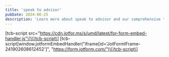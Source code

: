 ```yaml
---
title: 'speak to advisor'
pubDate: 2024-06-25
description: 'Learn more about speak to advisor and our comprehensive tutoring services.'
---
```






\[tcb-script src="https://cdn.jotfor.ms/s/umd/latest/for-form-embed-handler.js"\]\[/tcb-script\] \[tcb-script\]window.jotformEmbedHandler("iframe\[id='JotFormIFrame-241902608612452'\]", "https://form.jotform.com/")\[/tcb-script\]

